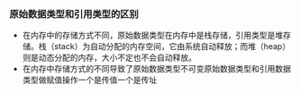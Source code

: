 ### 原始数据类型和引用类型的区别

- 在内存中的存储方式不同，原始数据类型在内存中是栈存储，引用类型是堆存储。栈（stack）为自动分配的内存空间，它由系统自动释放；而堆（heap）则是动态分配的内存，大小不定也不会自动释放。
- 在内存中存储方式的不同导致了原始数据类型不可变原始数据类型和引用数据类型做赋值操作一个是传值一个是传址
